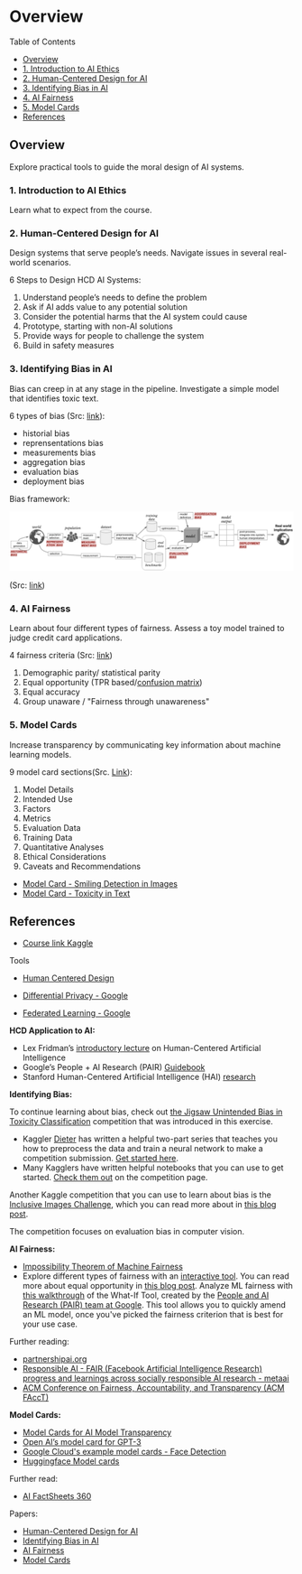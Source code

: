 # Overview

Table of Contents

- [Overview](#overview)
- [1. Introduction to AI Ethics](#1-introduction-to-ai-ethics)
- [2. Human-Centered Design for AI](#2-human-centered-design-for-ai)
- [3. Identifying Bias in AI](#3-identifying-bias-in-ai)
- [4. AI Fairness](#4-ai-fairness)
- [5. Model Cards](#5-model-cards)
- [References](#references)


## Overview

Explore practical tools to guide the moral design of AI systems.

### 1. Introduction to AI Ethics

Learn what to expect from the course.

### 2. Human-Centered Design for AI

Design systems that serve people’s needs. Navigate issues in several real-world scenarios.

6 Steps to Design HCD AI Systems:

1. Understand people’s needs to define the problem
2. Ask if AI adds value to any potential solution
3. Consider the potential harms that the AI system could cause
4. Prototype, starting with non-AI solutions
5. Provide ways for people to challenge the system
6. Build in safety measures


### 3. Identifying Bias in AI

Bias can creep in at any stage in the pipeline. Investigate a simple model that identifies toxic text.

6 types of bias (Src: [link](https://arxiv.org/pdf/1901.10002.pdf)):
- historial bias
- reprensentations bias
- measurements bias
- aggregation bias
- evaluation bias
- deployment bias  

Bias framework:

![](./docs/bvArGRY.png)

(Src: [link](https://arxiv.org/pdf/1901.10002.pdf))

### 4. AI Fairness

Learn about four different types of fairness. Assess a toy model trained to judge credit card applications.

4 fairness criteria (Src: [link](https://arxiv.org/pdf/1710.03184.pdf))

1. Demographic parity/ statistical parity
2. Equal opportunity (TPR based/[confusion matrix](https://en.wikipedia.org/wiki/Confusion_matrix))
3. Equal accuracy
4. Group unaware / "Fairness through unawareness"


### 5. Model Cards

Increase transparency by communicating key information about machine learning models.

9 model card sections(Src. [Link](https://arxiv.org/pdf/1810.03993.pdf)): 

1. Model Details
2. Intended Use
3. Factors
4. Metrics
5. Evaluation Data
6. Training Data
7. Quantitative Analyses
8. Ethical Considerations
9. Caveats and Recommendations

- [Model Card - Smiling Detection in Images](https://github.com/Kaggle/learntools/blob/master/notebooks/ethics/pdfs/smiling_in_images_model_card.pdf)
- [Model Card - Toxicity in Text](https://github.com/Kaggle/learntools/blob/master/notebooks/ethics/pdfs/toxicity_in_text_model_card.pdf)




## References

- [Course link Kaggle](https://www.kaggle.com/learn/intro-to-ai-ethics)

Tools

- [Human Centered Design](https://en.wikipedia.org/wiki/Human-centered_design#:~:text=Human%2Dcentered%20design%20is%20an,and%20usability%20knowledge%20and%20techniques.)

- [Differential Privacy - Google](https://developers.googleblog.com/2019/09/enabling-developers-and-organizations.html)
- [Federated Learning - Google](https://blog.research.google/2017/04/federated-learning-collaborative.html)


**HCD Application to AI:**

- Lex Fridman’s [introductory lecture](https://www.youtube.com/watch?v=bmjamLZ3v8A) on Human-Centered Artificial Intelligence
- Google’s People + AI Research (PAIR) [Guidebook](https://pair.withgoogle.com/guidebook/)
- Stanford Human-Centered Artificial Intelligence (HAI) [research](https://hai.stanford.edu/research)


**Identifying Bias:**

To continue learning about bias, check out [the Jigsaw Unintended Bias in Toxicity Classification](https://www.kaggle.com/c/jigsaw-unintended-bias-in-toxicity-classification/overview) competition that was introduced in this exercise.

- Kaggler [Dieter](https://www.kaggle.com/christofhenkel) has written a helpful two-part series that teaches you how to preprocess the data and train a neural network to make a competition submission. [Get started here](https://www.kaggle.com/christofhenkel/how-to-preprocessing-for-glove-part1-eda).
- Many Kagglers have written helpful notebooks that you can use to get started. [Check them out](https://www.kaggle.com/c/jigsaw-unintended-bias-in-toxicity-classification/notebooks?sortBy=voteCount&group=everyone&pageSize=20&competitionId=12500) on the competition page.

Another Kaggle competition that you can use to learn about bias is the [Inclusive Images Challenge](https://www.kaggle.com/c/inclusive-images-challenge), which you can read more about in [this blog post](https://blog.research.google/2018/09/introducing-inclusive-images-competition.html). 

The competition focuses on evaluation bias in computer vision.


**AI Fairness:**

- [Impossibility Theorem of Machine Fairness](https://arxiv.org/abs/2007.06024)
- Explore different types of fairness with an [interactive tool](http://research.google.com/bigpicture/attacking-discrimination-in-ml/).
You can read more about equal opportunity in [this blog post](https://ai.googleblog.com/2016/10/equality-of-opportunity-in-machine.html).
Analyze ML fairness with [this walkthrough](https://pair-code.github.io/what-if-tool/learn/tutorials/walkthrough/) of the What-If Tool, created by the [People and AI Research (PAIR) team at Google](https://pair.withgoogle.com/). This tool allows you to quickly amend an ML model, once you've picked the fairness criterion that is best for your use case.

Further reading:

- [partnershipai.org](https://partnershiponai.org/search/?search=fairness)
- [Responsible AI - FAIR (Facebook Artificial Intelligence Research) progress and learnings across socially responsible AI research - metaai](https://ai.meta.com/blog/fair-progress-and-learnings-across-socially-responsible-ai-research/)
- [ACM Conference on Fairness, Accountability, and Transparency (ACM FAccT)](https://facctconference.org/)


**Model Cards:**

- [Model Cards for AI Model Transparency](https://blog.salesforceairesearch.com/model-cards-for-ai-model-transparency/)
- [Open AI’s model card for GPT-3](https://github.com/openai/gpt-3/blob/master/model-card.md)
- [Google Cloud's example model cards - Face Detection](https://modelcards.withgoogle.com/face-detection)
- [Huggingface Model cards](https://huggingface.co/docs/hub/model-cards)

Further read: 
- [AI FactSheets 360](https://aifs360.res.ibm.com/)

Papers: 

- [Human-Centered Design for AI](/docs/papers/)
- [Identifying Bias in AI](/docs/papers/)
- [AI Fairness](/docs/papers/)
- [Model Cards](/docs/papers/)





